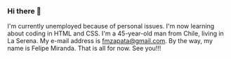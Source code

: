 ### Hi there 👋
I'm currently unemployed because of personal issues.
I'm now learning about coding in HTML and CSS.
I'm a 45-year-old man from Chile, living in La Serena.
My e-mail address is fmzapata@gmail.com.
By the way, my name is Felipe Miranda.
That is all for now.
See you!!!

<!--
**Famz1977/Famz1977** is a ✨ _special_ ✨ repository because its `README.md` (this file) appears on your GitHub profile.

Here are some ideas to get you started:

- 🔭 I’m currently working on ...
- 🌱 I’m currently learning ...
- 👯 I’m looking to collaborate on ...
- 🤔 I’m looking for help with ...
- 💬 Ask me about ...
- 📫 How to reach me: ...
- 😄 Pronouns: ...
- ⚡ Fun fact: ...
-->
